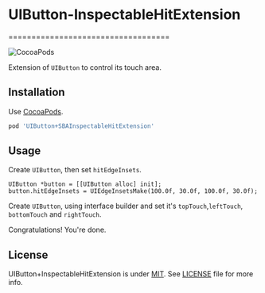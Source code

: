 # UIButton-InspectableHitExtension
===================================

![CocoaPods](https://cocoapod-badges.herokuapp.com/v/UIButton+HitExtension/badge.png)

Extension of `UIButton` to control its touch area.

Installation
------------

Use [CocoaPods](http://cocoapods.org).

```ruby
pod 'UIButton+SBAInspectableHitExtension'
```


Usage
-----

Create `UIButton`, then set `hitEdgeInsets`.

```objc
UIButton *button = [[UIButton alloc] init];
button.hitEdgeInsets = UIEdgeInsetsMake(100.0f, 30.0f, 100.0f, 30.0f);
```

Create `UIButton`, using interface builder and set it's `topTouch`,`leftTouch`, `bottomTouch` and `rightTouch`.

Congratulations! You're done.

License
-------

UIButton+InspectableHitExtension is under [MIT](https://opensource.org/licenses/MIT). See [LICENSE](LICENSE) file for more info.
